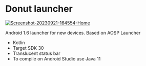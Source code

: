 # Donut launcher

<a href="https://ibb.co/1JrmZHJ"><img src="https://i.ibb.co/3YpC1tY/Screenshot-20230921-164554-Home.png" alt="Screenshot-20230921-164554-Home" border="0"></a>

Android 1.6 launcher for new devices.
Based on AOSP Launcher

+	Kotlin
+	Target SDK 30
+	Translucent status bar
+	To compile on Android Studio use Java 11
